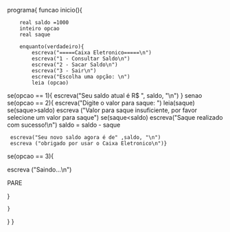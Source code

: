 programa{
	funcao inicio(){

		real saldo =1000
		inteiro opcao
		real saque

		enquanto(verdadeiro){
			escreva("=====Caixa Eletronico=====\n")
			escreva("1 - Consultar Saldo\n")
			escreva("2 - Sacar Saldo\n")
			escreva("3 - Sair\n")
			escreva("Escolha uma opção: \n")
			leia (opcao)

se(opcao == 1){
    escreva("Seu saldo atual é R$ ", saldo, "\n")
}
senao se(opcao == 2){
    escreva("Digite o valor para saque: ")
    leia(saque)
    se(saque>saldo)
    escreva ("Valor para saque insuficiente, por favor selecione um valor para saque")
    se(saque<saldo)
    escreva("Saque realizado com sucesso!\n")
    saldo = saldo - saque

     escreva("Seu novo saldo agora é de" ,saldo, "\n")
     escreva ("obrigado por usar o Caixa Eletronico\n")}

  se(opcao == 3){
  
  escreva ("Saindo...\n")

PARE

}

    }
  }
}

      
    
  
